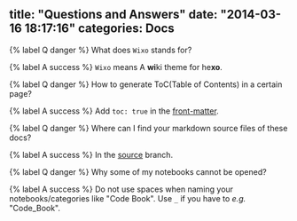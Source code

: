 title: "Questions and Answers"
date: "2014-03-16 18:17:16"
categories: Docs 
---

{% label Q danger %} What does `Wixo` stands for?

{% label A success %} `Wixo` means A **wi**ki theme for he**xo**.

{% label Q danger %} How to generate ToC(Table of Contents) in a certain page?

{% label A success %} Add `toc: true` in the [front-matter](https://github.com/wzpan/hexo-theme-freemind#front-matter).

{% label Q danger %} Where can I find your markdown source files of these docs?

{% label A success %} In the [source](https://github.com/wzpan/hexo-theme-wixo/tree/source) branch.

{% label Q danger %} Why some of my notebooks cannot be opened?

{% label A success %} Do not use spaces when naming your notebooks/categories like "Code Book". Use `_` if you have to *e.g.* "Code_Book".
